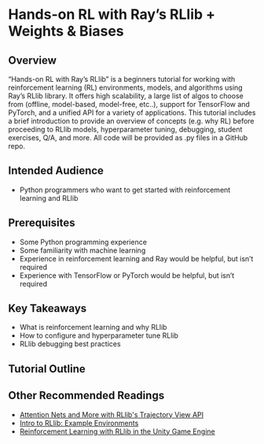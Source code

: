 # Hands-on RL with Ray’s RLlib + Weights & Biases

## Overview
“Hands-on RL with Ray’s RLlib” is a beginners tutorial for working with reinforcement learning (RL) environments, models, and algorithms using Ray’s RLlib library. It offers high scalability, a large list of algos to choose from (offline, model-based, model-free, etc..), support for TensorFlow and PyTorch, and a unified API for a variety of applications. This tutorial includes a brief introduction to provide an overview of concepts (e.g. why RL) before proceeding to RLlib models, hyperparameter tuning, debugging, student exercises, Q/A, and more. All code will be provided as .py files in a GitHub repo. 

## Intended Audience
* Python programmers who want to get started with reinforcement learning and RLlib

## Prerequisites
* Some Python programming experience
* Some familiarity with machine learning
* Experience in reinforcement learning and Ray would be helpful, but isn’t required
* Experience with TensorFlow or PyTorch would be helpful, but isn’t required

## Key Takeaways
* What is reinforcement learning and why RLlib
* How to configure and hyperparameter tune RLlib
* RLlib debugging best practices

## Tutorial Outline

## Other Recommended Readings
* [Attention Nets and More with RLlib's Trajectory View API](https://medium.com/distributed-computing-with-ray/attention-nets-and-more-with-rllibs-trajectory-view-api-d326339a6e65)
* [Intro to RLlib: Example Environments](https://medium.com/distributed-computing-with-ray/intro-to-rllib-example-environments-3a113f532c70)
* [Reinforcement Learning with RLlib in the Unity Game Engine](https://medium.com/distributed-computing-with-ray/reinforcement-learning-with-rllib-in-the-unity-game-engine-1a98080a7c0d)
